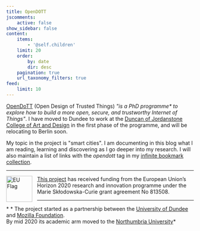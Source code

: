 ```yaml
---
title: OpenDOTT
jscomments:
    active: false
show_sidebar: false
content:
    items:
        - '@self.children'
    limit: 20
    order:
        by: date
        dir: desc
    pagination: true
    url_taxonomy_filters: true
feed:
    limit: 10
---
```


[OpenDoTT](https://opendott.org) (Open Design of Trusted Things) *"is a PhD programme\* to explore how to build a more open, secure, and trustworthy Internet of Things"*. I have moved to Dundee to work at the [Duncan of Jordanstone College of Art and Design](https://www.dundee.ac.uk/djcad/) in the first phase of the programme, and will be relocating to Berlin soon.

My topic in the project is "smart cities". I am documenting in this blog what I am reading, learning and discovering as I go deeper into my research. I will also maintain a list of links with the *opendott* tag in my [infinite bookmark collection](https://links.efeefe.me/?searchtags=opendott).

---

<div id="europe" class="europe">
    <img src="https://opendott.org/wp-content/uploads/2020/04/flag_yellow_low.jpg" align="left" width="70px" alt='EU Flag' style="padding-right:10px" /> <a href="https://opendott.org">This project</a> has received funding from the European Union’s Horizon 2020 research and innovation programme under the Marie Skłodowska-Curie grant agreement No 813508.
</div>

---

\* * The project started as a partnership between the [University of Dundee](https://www.dundee.ac.uk) and [Mozilla Foundation](https://foundation.mozilla.org/en/). <br />By mid 2020 its academic arm moved to the [Northumbria University](https://www.northumbria.ac.uk/)*
